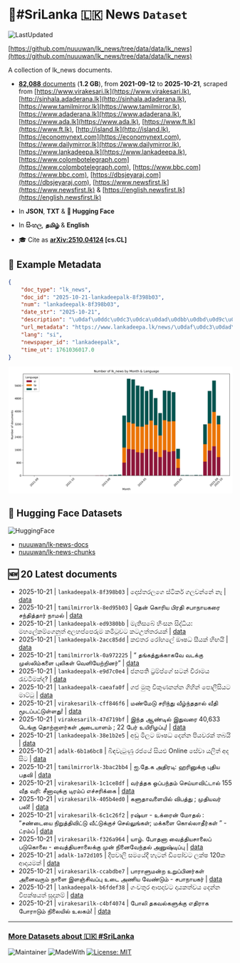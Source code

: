# 📄#SriLanka 🇱🇰 News `Dataset`

![LastUpdated](https://img.shields.io/badge/last_updated-2025--10--21_14:21:53-green)

[https://github.com/nuuuwan/lk_news/tree/data/data/lk_news](https://github.com/nuuuwan/lk_news/tree/data/data/lk_news)

A collection of lk_news documents.

- [**82,088** documents](https://github.com/nuuuwan/lk_news/tree/data/data/lk_news) (**1.2 GB**), from **2021-09-12** to **2025-10-21**, scraped from [https://www.virakesari.lk](https://www.virakesari.lk), [http://sinhala.adaderana.lk](http://sinhala.adaderana.lk), [https://www.tamilmirror.lk](https://www.tamilmirror.lk), [https://www.adaderana.lk](https://www.adaderana.lk), [https://www.ada.lk](https://www.ada.lk), [https://www.ft.lk](https://www.ft.lk), [http://island.lk](http://island.lk), [https://economynext.com](https://economynext.com), [https://www.dailymirror.lk](https://www.dailymirror.lk), [https://www.lankadeepa.lk](https://www.lankadeepa.lk), [https://www.colombotelegraph.com](https://www.colombotelegraph.com), [https://www.bbc.com](https://www.bbc.com), [https://dbsjeyaraj.com](https://dbsjeyaraj.com), [https://www.newsfirst.lk](https://www.newsfirst.lk) & [https://english.newsfirst.lk](https://english.newsfirst.lk)

- In **JSON**, **TXT** & **🤗 Hugging Face**

- In **සිංහල**, **தமிழ்** & **English**

- 🎓 Cite as **[arXiv:2510.04124](https://arxiv.org/abs/2510.04124) [cs.CL]**

## 📝 Example Metadata

```json
{
    "doc_type": "lk_news",
    "doc_id": "2025-10-21-lankadeepalk-8f398b03",
    "num": "lankadeepalk-8f398b03",
    "date_str": "2025-10-21",
    "description": "\u0daf\u0ddc\u0dc3\u0dca\u0dad\u0dbb\u0dbd\u0d9c\u0dd9 \u0dc3\u0dca\u0da7\u0dd2\u0d9a\u0dbb\u0dca \u0d9c\u0dbd\u0dc0\u0db1\u0dca\u0db1\u0dda \u0db1\u0dd1",
    "url_metadata": "https://www.lankadeepa.lk/news/\u0daf\u0dc3\u0dad\u0dbb\u0dbd\u0d9c-\u0dc3\u0da7\u0d9a\u0dbb-\u0d9c\u0dbd\u0dc0\u0db1\u0db1-\u0db1/101-681763",
    "lang": "si",
    "newspaper_id": "lankadeepalk",
    "time_ut": 1761036017.0
}
```

![Chart](https://raw.githubusercontent.com/nuuuwan/lk_news/refs/heads/data/data/lk_news/docs_by_month_and_lang.png)

## 🤗 Hugging Face Datasets

![HuggingFace](https://img.shields.io/badge/-HuggingFace-FDEE21?style=for-the-badge&logo=HuggingFace)

- [nuuuwan/lk-news-docs](https://huggingface.co/datasets/nuuuwan/lk-news-docs)
- [nuuuwan/lk-news-chunks](https://huggingface.co/datasets/nuuuwan/lk-news-chunks)

## 🆕 20 Latest documents

- 2025-10-21 | `lankadeepalk-8f398b03` | දොස්තරලගෙ ස්ටිකර් ගලවන්නේ නෑ | [data](https://github.com/nuuuwan/lk_news/tree/data/data/lk_news/2020s/2025/2025-10-21-lankadeepalk-8f398b03)
- 2025-10-21 | `tamilmirrorlk-8ed95b03` | தென் கொரிய பிரதி சபாநாயகரை சந்தித்தார் நாமல் | [data](https://github.com/nuuuwan/lk_news/tree/data/data/lk_news/2020s/2025/2025-10-21-tamilmirrorlk-8ed95b03)
- 2025-10-21 | `lankadeepalk-ed9380bb` | මැතිසබේ හිංසන සිද්ධිය: මහලේකම්ගෙනුත් අලහප්පෙරුම කමිටුවට කටඋත්තරයක් | [data](https://github.com/nuuuwan/lk_news/tree/data/data/lk_news/2020s/2025/2025-10-21-lankadeepalk-ed9380bb)
- 2025-10-21 | `lankadeepalk-2acc85dd` | කළුතර රෝහලේ ඖෂධ සීයක් හිඟයි | [data](https://github.com/nuuuwan/lk_news/tree/data/data/lk_news/2020s/2025/2025-10-21-lankadeepalk-2acc85dd)
- 2025-10-21 | `tamilmirrorlk-0a972225` | “ தங்கத்துக்காகவே வடக்கு முஸ்லிம்களை புலிகள் வெளியேற்றினர்” | [data](https://github.com/nuuuwan/lk_news/tree/data/data/lk_news/2020s/2025/2025-10-21-tamilmirrorlk-0a972225)
- 2025-10-21 | `lankadeepalk-e9d7c0e4` | ජනපති ට්‍රම්ප්ගේ සටන් විරාමය රැවටීමක්ද? | [data](https://github.com/nuuuwan/lk_news/tree/data/data/lk_news/2020s/2025/2025-10-21-lankadeepalk-e9d7c0e4)
- 2025-10-21 | `lankadeepalk-caeafa0f` | ගජ මුතු විකුණනන්න  ගිහින්  පොලීසියට මාට්ටු | [data](https://github.com/nuuuwan/lk_news/tree/data/data/lk_news/2020s/2025/2025-10-21-lankadeepalk-caeafa0f)
- 2025-10-21 | `virakesarilk-cff846f6` | மண்மேடு சரிந்து வீழ்ந்ததால் வீதி மூடப்பட்டுள்ளது! | [data](https://github.com/nuuuwan/lk_news/tree/data/data/lk_news/2020s/2025/2025-10-21-virakesarilk-cff846f6)
- 2025-10-21 | `virakesarilk-47d719bf` | இந்த ஆண்டில் இதுவரை 40,633 டெங்கு தொற்றாளர்கள் அடையாளம் ; 22 பேர் உயிரிழப்பு! | [data](https://github.com/nuuuwan/lk_news/tree/data/data/lk_news/2020s/2025/2025-10-21-virakesarilk-47d719bf)
- 2025-10-21 | `lankadeepalk-38e1b2e5` | අඩු මිලට ඖෂධ දෙන්න පියවරක් තබයි | [data](https://github.com/nuuuwan/lk_news/tree/data/data/lk_news/2020s/2025/2025-10-21-lankadeepalk-38e1b2e5)
- 2025-10-21 | `adalk-6b1a6bc8` | බිඳවැටුණු  රජයේ සියළු Online සේවා යලිත් අද සිට | [data](https://github.com/nuuuwan/lk_news/tree/data/data/lk_news/2020s/2025/2025-10-21-adalk-6b1a6bc8)
- 2025-10-21 | `tamilmirrorlk-3bac2bb4` | ஐ.தே.க அதிரடி: ஹரினுக்கு புதிய பதவி | [data](https://github.com/nuuuwan/lk_news/tree/data/data/lk_news/2020s/2025/2025-10-21-tamilmirrorlk-3bac2bb4)
- 2025-10-21 | `virakesarilk-1c1ce8df` | வர்த்தக ஒப்பந்தம் செய்யாவிட்டால் 155 வீத வரி: சீனாவுக்கு டிரம்ப் எச்சரிக்கை | [data](https://github.com/nuuuwan/lk_news/tree/data/data/lk_news/2020s/2025/2025-10-21-virakesarilk-1c1ce8df)
- 2025-10-21 | `virakesarilk-405b4ed0` | களுதாவளையில் விபத்து ; முதியவர் பலி! | [data](https://github.com/nuuuwan/lk_news/tree/data/data/lk_news/2020s/2025/2025-10-21-virakesarilk-405b4ed0)
- 2025-10-21 | `virakesarilk-6c1c26f2` | ரஷ்யா - உக்ரைன் மோதல் : “சண்டையை நிறுத்திவிட்டு வீட்டுக்குச் செல்லுங்கள்; மக்களை கொல்லாதீர்கள் ” - ட்ரம்ப் | [data](https://github.com/nuuuwan/lk_news/tree/data/data/lk_news/2020s/2025/2025-10-21-virakesarilk-6c1c26f2)
- 2025-10-21 | `virakesarilk-f326a964` | யாழ். போதனா வைத்தியசாலைப் படுகொலை - வைத்தியசாலைக்கு முன் நினைவேந்தல் அனுஷ்டிப்பு | [data](https://github.com/nuuuwan/lk_news/tree/data/data/lk_news/2020s/2025/2025-10-21-virakesarilk-f326a964)
- 2025-10-21 | `adalk-1a72d105` | දීපවාලි සමයේදී හැටන් ඩිපෝවට ලක්ෂ 120ක ආදායමක් | [data](https://github.com/nuuuwan/lk_news/tree/data/data/lk_news/2020s/2025/2025-10-21-adalk-1a72d105)
- 2025-10-21 | `virakesarilk-ccabdbe7` | பாராளுமன்ற உறுப்பினர்கள் அனைவரும் நாளை இளஞ்சிவப்பு உடை அணிய வேண்டும் - சபாநாயகர் | [data](https://github.com/nuuuwan/lk_news/tree/data/data/lk_news/2020s/2025/2025-10-21-virakesarilk-ccabdbe7)
- 2025-10-21 | `lankadeepalk-b6fdef38` | ගංවතුර ආපදාවට දායකත්වය දෙන්න විපක්ෂයත් සූදානම් | [data](https://github.com/nuuuwan/lk_news/tree/data/data/lk_news/2020s/2025/2025-10-21-lankadeepalk-b6fdef38)
- 2025-10-21 | `virakesarilk-c4bf4074` | போலி தகவல்களுக்கு எதிராக போராடும் நிலையில் உலகம்! | [data](https://github.com/nuuuwan/lk_news/tree/data/data/lk_news/2020s/2025/2025-10-21-virakesarilk-c4bf4074)

---

### [More Datasets about 🇱🇰 #SriLanka](https://github.com/nuuuwan/lk_datasets)

![Maintainer](https://img.shields.io/badge/maintainer-nuuuwan-red)
![MadeWith](https://img.shields.io/badge/made_with-python-blue)
[![License: MIT](https://img.shields.io/badge/License-MIT-yellow.svg)](https://opensource.org/licenses/MIT)
